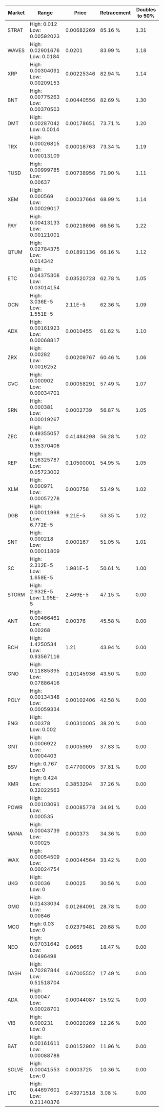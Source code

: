 | Market | Range | Price| Retracement | Doubles to 50% |
| --- | --- | --- | --- | --- |
| STRAT | High: 0.012<br />Low: 0.00592023 | 0.00682269 | 85.16 % | 1.31 |
| WAVES | High: 0.02901676<br />Low: 0.0184 | 0.0201 | 83.99 % | 1.18 |
| XRP | High: 0.00304091<br />Low: 0.00209153 | 0.00225346 | 82.94 % | 1.14 |
| BNT | High: 0.00775263<br />Low: 0.00370503 | 0.00440556 | 82.69 % | 1.30 |
| DMT | High: 0.00287042<br />Low: 0.0014 | 0.00178651 | 73.71 % | 1.20 |
| TRX | High: 0.00026815<br />Low: 0.00013109 | 0.00016763 | 73.34 % | 1.19 |
| TUSD | High: 0.00999785<br />Low: 0.00637 | 0.00738956 | 71.90 % | 1.11 |
| XEM | High: 0.000569<br />Low: 0.00029017 | 0.00037664 | 68.99 % | 1.14 |
| PAY | High: 0.00413133<br />Low: 0.00121001 | 0.00218696 | 66.56 % | 1.22 |
| QTUM | High: 0.02784375<br />Low: 0.014342 | 0.01891136 | 66.16 % | 1.12 |
| ETC | High: 0.04375308<br />Low: 0.03014154 | 0.03520728 | 62.78 % | 1.05 |
| OCN | High: 3.036E-5<br />Low: 1.551E-5 | 2.11E-5 | 62.36 % | 1.09 |
| ADX | High: 0.00161923<br />Low: 0.00068817 | 0.0010455 | 61.62 % | 1.10 |
| ZRX | High: 0.00282<br />Low: 0.0016252 | 0.00209767 | 60.46 % | 1.06 |
| CVC | High: 0.000902<br />Low: 0.00034701 | 0.00058291 | 57.49 % | 1.07 |
| SRN | High: 0.000381<br />Low: 0.00019267 | 0.0002739 | 56.87 % | 1.05 |
| ZEC | High: 0.49355057<br />Low: 0.35370406 | 0.41484298 | 56.28 % | 1.02 |
| REP | High: 0.16325787<br />Low: 0.05723002 | 0.10500001 | 54.95 % | 1.05 |
| XLM | High: 0.000971<br />Low: 0.00057278 | 0.000758 | 53.49 % | 1.02 |
| DGB | High: 0.00011998<br />Low: 6.772E-5 | 9.21E-5 | 53.35 % | 1.02 |
| SNT | High: 0.000218<br />Low: 0.00011809 | 0.000167 | 51.05 % | 1.01 |
| SC | High: 2.312E-5<br />Low: 1.658E-5 | 1.981E-5 | 50.61 % | 1.00 |
| STORM | High: 2.932E-5<br />Low: 1.95E-5 | 2.469E-5 | 47.15 % | 0.00 |
| ANT | High: 0.00466461<br />Low: 0.00268 | 0.00376 | 45.58 % | 0.00 |
| BCH | High: 1.4250534<br />Low: 0.93567116 | 1.21 | 43.94 % | 0.00 |
| GNO | High: 0.11885395<br />Low: 0.07886416 | 0.10145936 | 43.50 % | 0.00 |
| POLY | High: 0.00134348<br />Low: 0.00059334 | 0.00102406 | 42.58 % | 0.00 |
| ENG | High: 0.00378<br />Low: 0.002 | 0.00310005 | 38.20 % | 0.00 |
| GNT | High: 0.0006922<br />Low: 0.0004403 | 0.0005969 | 37.83 % | 0.00 |
| BSV | High: 0.767<br />Low: 0 | 0.47700005 | 37.81 % | 0.00 |
| XMR | High: 0.424<br />Low: 0.32022563 | 0.3853294 | 37.26 % | 0.00 |
| POWR | High: 0.00103091<br />Low: 0.000535 | 0.00085778 | 34.91 % | 0.00 |
| MANA | High: 0.00043739<br />Low: 0.00025 | 0.000373 | 34.36 % | 0.00 |
| WAX | High: 0.00054509<br />Low: 0.00024754 | 0.00044564 | 33.42 % | 0.00 |
| UKG | High: 0.00036<br />Low: 0 | 0.00025 | 30.56 % | 0.00 |
| OMG | High: 0.01433034<br />Low: 0.00846 | 0.01264091 | 28.78 % | 0.00 |
| MCO | High: 0.03<br />Low: 0 | 0.02379481 | 20.68 % | 0.00 |
| NEO | High: 0.07031642<br />Low: 0.0496498 | 0.0665 | 18.47 % | 0.00 |
| DASH | High: 0.70287844<br />Low: 0.51518704 | 0.67005552 | 17.49 % | 0.00 |
| ADA | High: 0.00047<br />Low: 0.00028701 | 0.00044087 | 15.92 % | 0.00 |
| VIB | High: 0.000231<br />Low: 0 | 0.00020269 | 12.26 % | 0.00 |
| BAT | High: 0.00161611<br />Low: 0.00088788 | 0.00152902 | 11.96 % | 0.00 |
| SOLVE | High: 0.00041553<br />Low: 0 | 0.0003725 | 10.36 % | 0.00 |
| LTC | High: 0.44697601<br />Low: 0.21140376 | 0.43971518 | 3.08 % | 0.00 |

